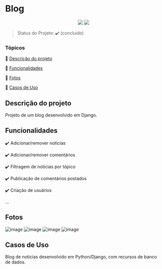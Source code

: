 <h1>Blog</h1> 

<p align="center">
  <img src="https://img.shields.io/pypi/pyversions/Django"/>
   <img src="http://img.shields.io/static/v1?label=STATUS&message=CONCLUIDO&color=GREEN&style=for-the-badge"/>
</p>

> Status do Projeto: :heavy_check_mark: (concluido)

### Tópicos 

:small_blue_diamond: [Descrição do projeto](#descrição-do-projeto)

:small_blue_diamond: [Funcionalidades](#funcionalidades)

:small_blue_diamond: [Fotos](#Fotos)

:small_blue_diamond: [Casos de Uso](#casos-de-uso)


## Descrição do projeto 

<p align="justify">
  Projeto de um blog desenvolvido em Django.
</p>

## Funcionalidades

:heavy_check_mark: Adicionar/remover noticias  

:heavy_check_mark: Adicionar/remover comentários 

:heavy_check_mark: Filtragem de noticias por tópico  

:heavy_check_mark: Publicação de comentários postados 

:heavy_check_mark: Criação de usuários

...

## Fotos

![image](https://user-images.githubusercontent.com/81266049/148265393-629c308b-9edd-47c4-9028-04069f93e465.png)
![image](https://user-images.githubusercontent.com/81266049/148265435-2a048fb0-71d3-446d-8cf9-0b1a05a32be2.png)
![image](https://user-images.githubusercontent.com/81266049/148265461-7481b206-4cc5-4cfe-af8c-52d59d97a37a.png)
![image](https://user-images.githubusercontent.com/81266049/148265566-8e06b6c4-4a47-4677-a3ca-7c3345a1114e.png)



## Casos de Uso

Blog de noticias desenvolvido em Python/Django, com recursos de banco de dados.


